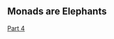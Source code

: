 Monads are Elephants
-------
[Part 4](http://james-iry.blogspot.com/2007/09/monads-are-elephants-part-4.html)
